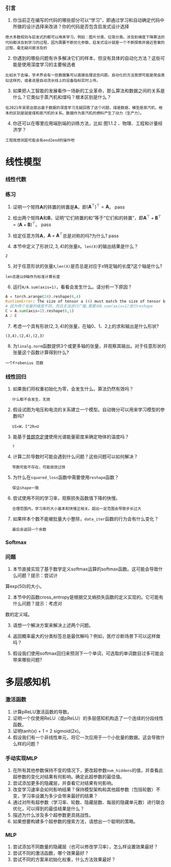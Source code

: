 
### 引言

1. 你当前正在编写的代码的哪些部分可以“学习”，即通过学习和⾃动确定代码中所做的设计选择来改进？你的代码是否包含启发式设计选择
  ```
绝大多数规则与启发式的都可以用来学习，例如：图片分类、垃圾分类。涉及到梯度下降算法的代码都涉及到学习的过程，因为需要不断优化参数，启发式设计就是一个不断探索并接近答案的过程，毫无疑问是涉及的
```
2. 你遇到的哪些问题有许多解决它们的样本，但没有具体的⾃动化⽅法？这些可能是使⽤深度学习的主要候选者
```
比如水下去噪，学术界会有一些数据集可以直接处理这些问题，自动化的方法我想可能是爬虫类似这样的，或者说是自动流水线上的设备指标实时上传。
```
3. 如果把⼈⼯智能的发展看作⼀场新的⼯业⾰命，那么算法和数据之间的关系是什么？它类似于蒸汽机和煤吗？根本区别是什么？
```
在2021年吴恩达提出基于数据的深度学习无疑回答了这个问题，煤是数据，模型是蒸汽机，根本的区别是就是煤和蒸汽机的关系。数据作为蒸汽机的燃料产生了动力（生产力）。
```
4. 你还可以在哪⾥应⽤端到端的训练⽅法，⽐如 图1.1.2 、物理、⼯程和计量经济学？
```
工程我想测距可能会有end2end的操作吧
```



# 线性模型

### 线性代数
### 练习

1. 证明一个矩阵$\mathbf{A}$的转置的转置是$\mathbf{A}$，即$(\mathbf{A}^\top)^\top = \mathbf{A}$。
pass

2. 给出两个矩阵$\mathbf{A}$和$\mathbf{B}$，证明“它们转置的和”等于“它们和的转置”，即$\mathbf{A}^\top + \mathbf{B}^\top = (\mathbf{A} + \mathbf{B})^\top$。
pass

3. 给定任意方阵$\mathbf{A}$，$\mathbf{A} + \mathbf{A}^\top$总是对称的吗?为什么?
pass

4. 本节中定义了形状$(2,3,4)$的张量`X`。`len(X)`的输出结果是什么？
```
2
```

5. 对于任意形状的张量`X`,`len(X)`是否总是对应于`X`特定轴的长度?这个轴是什么?
```
len总是以0轴作为标准计算长度
```

6. 运行`A/A.sum(axis=1)`，看看会发生什么。请分析一下原因？
```python
A = torch.arange(24).reshape(6,4)
RuntimeError: The size of tensor a (4) must match the size of tensor b (6) at non-singleton dimension 1
# 因为两个张量的维度不同，而且无法进行广播,需要对A.sum(axis=1)进行reshape
C = A.sum(axis=1).reshape(6,1)
A / C
```

7. 考虑一个具有形状$(2,3,4)$的张量，在轴0、1、2上的求和输出是什么形状?
```
(3,4),(2,4),(2,3)
```

8. 为`linalg.norm`函数提供3个或更多轴的张量，并观察其输出。对于任意形状的张量这个函数计算得到什么?
```
一个Frobenius 范数
```


### 线性回归

1. 如果我们将权重初始化为零，会发生什么。算法仍然有效吗？
```
   什么都不会发生，无效
```

2. 假设试图为电压和电流的关系建立一个模型。自动微分可以用来学习模型的参数吗?
```
   UI=W，I^2R=U
```

3. 能基于[普朗克定律](https://en.wikipedia.org/wiki/Planck%27s_law)使用光谱能量密度来确定物体的温度吗？
```
   ?
```

4. 计算二阶导数时可能会遇到什么问题？这些问题可以如何解决？
```
   导数可能不存在，可能收敛过快
```

5. 为什么在`squared_loss`函数中需要使用`reshape`函数？
```
   保证shape一致
```

6. 尝试使用不同的学习率，观察损失函数值下降的快慢。
```
   合理范围内，学习率的大小基本和快慢正相关。超出一定范围会导致步长过大
```

7. 如果样本个数不能被批量大小整除，`data_iter`函数的行为会有什么变化？
```
   最后会返回一个余数
```

### Softmax

### 问题
1. 本节直接实现了基于数学定义softmax运算的softmax函数。这可能会导致什么问题？提示：尝试计

算exp(50)的大小。

2. 本节中的函数cross_entropy是根据交叉熵损失函数的定义实现的。它可能有什么问题？提示：考虑对

数的定义域。

3. 请想一个解决方案来解决上述两个问题。

4. 返回概率最大的分类标签总是最优解吗？例如，医疗诊断场景下可以这样做吗？

1. 假设我们使用softmax回归来预测下一个单词，可选取的单词数目过多可能会带来哪些问题?


# 多层感知机

### 激活函数
1. 计算pReLU激活函数的导数。
2. 证明一个仅使用ReLU（或pReLU）的多层感知机构造了一个连续的分段线性函数。
3. 证明tanh(x) + 1 = 2 sigmoid(2x)。
4. 假设我们有一个非线性单元，将它一次应用于一个小批量的数据。这会导致什么样的问题？

### 手动实现MLP
1. 在所有其他参数保持不变的情况下，更改超参数`num_hiddens`的值，并查看此超参数的变化对结果有何影响。确定此超参数的最佳值。
2. 尝试添加更多的隐藏层，并查看它对结果有何影响。
3. 改变学习速率会如何影响结果？保持模型架构和其他超参数（包括轮数）不变，学习率设置为多少会带来最好的结果？
4. 通过对所有超参数（学习率、轮数、隐藏层数、每层的隐藏单元数）进行联合优化，可以得到的最佳结果是什么？
5. 描述为什么涉及多个超参数更具挑战性。
6. 如果想要构建多个超参数的搜索方法，请想出一个聪明的策略。

### MLP
1. 尝试添加不同数量的隐藏层（也可以修改学习率），怎么样设置效果最好？
2. 尝试不同的激活函数，哪个效果最好？
3. 尝试不同的方案来初始化权重，什么方法效果最好？

